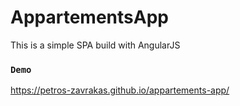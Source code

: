 # AppartementsApp

This is a simple SPA build with AngularJS

### `Demo`

https://petros-zavrakas.github.io/appartements-app/
